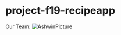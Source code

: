 # project-f19-recipeapp


Our Team:
![AshwinPicture](https://user-images.githubusercontent.com/20465283/68833227-d00afa80-0667-11ea-89fa-b5f6e9f20d25.jpg)
